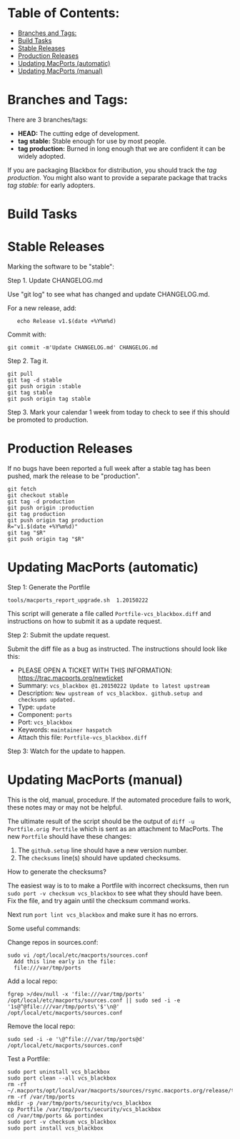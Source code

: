 Table of Contents:
==================

-	[Branches and Tags:](#branches-and-tags)
-	[Build Tasks](#build-tasks)
-	[Stable Releases](#stable-releases)
-	[Production Releases](#production-releases)
-	[Updating MacPorts (automatic)](#updating-macports-automatic)
-	[Updating MacPorts (manual)](#updating-macports-manual)

Branches and Tags:
==================

There are 3 branches/tags:

-	**HEAD:** The cutting edge of development.
-	**tag stable:** Stable enough for use by most people.
-	**tag production:** Burned in long enough that we are confident it can be widely adopted.

If you are packaging Blackbox for distribution, you should track the *tag production*. You might also want to provide a separate package that tracks *tag stable:* for early adopters.

Build Tasks
===========

Stable Releases
===============

Marking the software to be "stable":

Step 1.  Update CHANGELOG.md

Use "git log" to see what has changed and update CHANGELOG.md.

For a new release, add:

```
   echo Release v1.$(date +%Y%m%d)
```

Commit with:

```
git commit -m'Update CHANGELOG.md' CHANGELOG.md
```

Step 2. Tag it.

```
git pull
git tag -d stable
git push origin :stable
git tag stable
git push origin tag stable
```

Step 3. Mark your calendar 1 week from today to check to see if this should be promoted to production.

Production Releases
===================

If no bugs have been reported a full week after a stable tag has been pushed, mark the release to be "production".

```
git fetch
git checkout stable
git tag -d production
git push origin :production
git tag production
git push origin tag production
R="v1.$(date +%Y%m%d)"
git tag "$R"
git push origin tag "$R"
```

Updating MacPorts (automatic)
=============================

Step 1: Generate the Portfile

```
tools/macports_report_upgrade.sh  1.20150222
```

This script will generate a file called `Portfile-vcs_blackbox.diff` and instructions on how to submit it as a update request.

Step 2: Submit the update request.

Submit the diff file as a bug as instructed. The instructions should look like this:

-	PLEASE OPEN A TICKET WITH THIS INFORMATION: https://trac.macports.org/newticket
-	Summary: `vcs_blackbox @1.20150222 Update to latest upstream`
-	Description: `New upstream of vcs_blackbox.
	github.setup and checksums updated.`
-	Type: `update`
-	Component: `ports`
-	Port: `vcs_blackbox`
-	Keywords: `maintainer haspatch`
-	Attach this file: `Portfile-vcs_blackbox.diff`

Step 3: Watch for the update to happen.

Updating MacPorts (manual)
==========================

This is the old, manual, procedure. If the automated procedure fails to work, these notes may or may not be helpful.

The ultimate result of the script should be the output of `diff -u Portfile.orig Portfile` which is sent as an attachment to MacPorts. The new `Portfile` should have these changes:

1.	The `github.setup` line should have a new version number.
2.	The `checksums` line(s) should have updated checksums.

How to generate the checksums?

The easiest way is to to make a Portfile with incorrect checksums, then run `sudo port -v checksum vcs_blackbox` to see what they should have been. Fix the file, and try again until the checksum command works.

Next run `port lint vcs_blackbox` and make sure it has no errors.

Some useful commands:

Change repos in sources.conf:

```
sudo vi /opt/local/etc/macports/sources.conf
  Add this line early in the file:
  file:///var/tmp/ports
```

Add a local repo:

```
fgrep >/dev/null -x 'file:///var/tmp/ports' /opt/local/etc/macports/sources.conf || sudo sed -i -e '1s@^@file:///var/tmp/ports\'$'\n@' /opt/local/etc/macports/sources.conf
```

Remove the local repo:

```
sudo sed -i -e '\@^file:///var/tmp/ports@d' /opt/local/etc/macports/sources.conf
```

Test a Portfile:

```
sudo port uninstall vcs_blackbox
sudo port clean --all vcs_blackbox
rm -rf ~/.macports/opt/local/var/macports/sources/rsync.macports.org/release/tarballs/ports/security/vcs_blackbox/
rm -rf /var/tmp/ports
mkdir -p /var/tmp/ports/security/vcs_blackbox
cp Portfile /var/tmp/ports/security/vcs_blackbox
cd /var/tmp/ports && portindex
sudo port -v checksum vcs_blackbox
sudo port install vcs_blackbox
```
